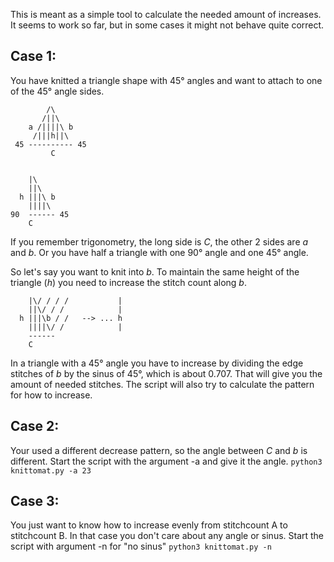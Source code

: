 This is meant as a simple tool to calculate the needed amount of increases.
It seems to work so far, but in some cases it might not behave quite correct.

## Case 1:
You have knitted a triangle shape with 45° angles and want to attach to one of the 45° angle sides.
```
        /\
       /||\
    a /||||\ b
     /|||h||\
 45 ---------- 45
         C
```
```

    |\
    ||\
  h |||\ b
    ||||\
90  ------ 45
    C
```

If you remember trigonometry, the long side is _C_, the other 2 sides are _a_ and _b_.
Or you have half a triangle with one 90° angle and one 45° angle. 

So let's say you want to knit into _b_.
To maintain the same height of the triangle (_h_) you need to increase the stitch count along _b_.

```
    |\/ / / /           |
    ||\/ / /            |
  h |||\b / /   --> ... h
    ||||\/ /            |
    ------
    C
```
In a triangle with a 45° angle you have to increase by dividing the edge stitches of _b_ by the sinus of 45°, which is about 0.707.
That will give you the amount of needed stitches.
The script will also try to calculate the pattern for how to increase.


## Case 2:
Your used a different decrease pattern, so the angle between _C_ and _b_ is different.
Start the script with the argument -a and give it the angle.
`python3 knittomat.py -a 23`

## Case 3:
You just want to know how to increase evenly from stitchcount A to stitchcount B.
In that case you don't care about any angle or sinus.
Start the script with argument -n for "no sinus"
`python3 knittomat.py -n`
